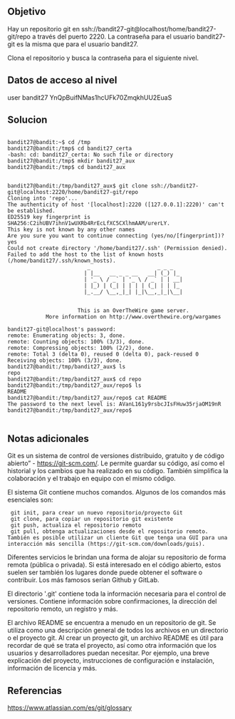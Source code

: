 ## Objetivo 

Hay un repositorio git en ssh://bandit27-git@localhost/home/bandit27-git/repo a través del puerto 2220. La contraseña para el usuario bandit27-git es la misma que para el usuario bandit27.

Clona el repositorio y busca la contraseña para el siguiente nivel.

## Datos de acceso al nivel

user bandit27
YnQpBuifNMas1hcUFk70ZmqkhUU2EuaS

## Solucion

```

bandit27@bandit:~$ cd /tmp
bandit27@bandit:/tmp$ cd bandit27_certa
-bash: cd: bandit27_certa: No such file or directory
bandit27@bandit:/tmp$ mkdir bandit27_aux
bandit27@bandit:/tmp$ cd bandit27_aux


bandit27@bandit:/tmp/bandit27_aux$ git clone ssh://bandit27-git@localhost:2220/home/bandit27-git/repo
Cloning into 'repo'...
The authenticity of host '[localhost]:2220 ([127.0.0.1]:2220)' can't be established.
ED25519 key fingerprint is SHA256:C2ihUBV7ihnV1wUXRb4RrEcLfXC5CXlhmAAM/urerLY.
This key is not known by any other names
Are you sure you want to continue connecting (yes/no/[fingerprint])? yes
Could not create directory '/home/bandit27/.ssh' (Permission denied).
Failed to add the host to the list of known hosts (/home/bandit27/.ssh/known_hosts).
                         _                     _ _ _   
                        | |__   __ _ _ __   __| (_) |_ 
                        | '_ \ / _` | '_ \ / _` | | __|
                        | |_) | (_| | | | | (_| | | |_ 
                        |_.__/ \__,_|_| |_|\__,_|_|\__|
                                                       

                      This is an OverTheWire game server. 
            More information on http://www.overthewire.org/wargames

bandit27-git@localhost's password: 
remote: Enumerating objects: 3, done.
remote: Counting objects: 100% (3/3), done.
remote: Compressing objects: 100% (2/2), done.
remote: Total 3 (delta 0), reused 0 (delta 0), pack-reused 0
Receiving objects: 100% (3/3), done.
bandit27@bandit:/tmp/bandit27_aux$ ls 
repo
bandit27@bandit:/tmp/bandit27_aux$ cd repo
bandit27@bandit:/tmp/bandit27_aux/repo$ ls
README
bandit27@bandit:/tmp/bandit27_aux/repo$ cat README
The password to the next level is: AVanL161y9rsbcJIsFHuw35rjaOM19nR
bandit27@bandit:/tmp/bandit27_aux/repo$ 


```


## Notas adicionales

Git es un sistema de control de versiones distribuido, gratuito y de código abierto” - https://git-scm.com/. Le permite guardar su código, así como el historial y los cambios que ha realizado en su código. También simplifica la colaboración y el trabajo en equipo con el mismo código.

El sistema Git contiene muchos comandos. Algunos de los comandos más esenciales son:

     git init, para crear un nuevo repositorio/proyecto Git
     git clone, para copiar un repositorio git existente
     git push, actualiza el repositorio remoto
     git pull, obtenga actualizaciones desde el repositorio remoto. También es posible utilizar un cliente Git que tenga una GUI para una interacción más sencilla (https://git-scm.com/downloads/guis).

Diferentes servicios le brindan una forma de alojar su repositorio de forma remota (pública o privada). Si está interesado en el código abierto, estos suelen ser también los lugares donde puede obtener el software o contribuir. Los más famosos serían Github y GitLab.

El directorio '.git' contiene toda la información necesaria para el control de versiones. Contiene información sobre confirmaciones, la dirección del repositorio remoto, un registro y más.

El archivo README se encuentra a menudo en un repositorio de git. Se utiliza como una descripción general de todos los archivos en un directorio o el proyecto git. Al crear un proyecto git, un archivo README es útil para recordar de qué se trata el proyecto, así como otra información que los usuarios y desarrolladores puedan necesitar. Por ejemplo, una breve explicación del proyecto, instrucciones de configuración e instalación, información de licencia y más.

## Referencias 

https://www.atlassian.com/es/git/glossary